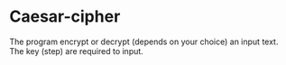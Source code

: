 # Caesar-cipher
The program encrypt or decrypt (depends on your choice) an input text. The key (step) are required to input.
